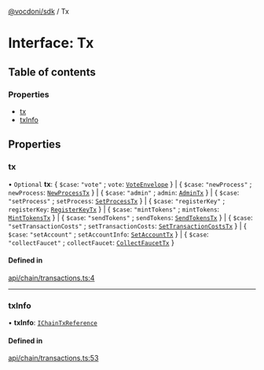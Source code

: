 [@vocdoni/sdk](/sdk) / Tx

# Interface: Tx

## Table of contents

### Properties

- [tx](Tx#tx)
- [txInfo](Tx#txinfo)

## Properties

### tx

• `Optional` **tx**: \{ `$case`: ``"vote"`` ; `vote`: [`VoteEnvelope`](VoteEnvelope.md)  } \| \{ `$case`: ``"newProcess"`` ; `newProcess`: [`NewProcessTx`](NewProcessTx.md)  } \| \{ `$case`: ``"admin"`` ; `admin`: [`AdminTx`](AdminTx.md)  } \| \{ `$case`: ``"setProcess"`` ; `setProcess`: [`SetProcessTx`](SetProcessTx.md)  } \| \{ `$case`: ``"registerKey"`` ; `registerKey`: [`RegisterKeyTx`](RegisterKeyTx.md)  } \| \{ `$case`: ``"mintTokens"`` ; `mintTokens`: [`MintTokensTx`](MintTokensTx.md)  } \| \{ `$case`: ``"sendTokens"`` ; `sendTokens`: [`SendTokensTx`](SendTokensTx.md)  } \| \{ `$case`: ``"setTransactionCosts"`` ; `setTransactionCosts`: [`SetTransactionCostsTx`](SetTransactionCostsTx.md)  } \| \{ `$case`: ``"setAccount"`` ; `setAccountInfo`: [`SetAccountTx`](SetAccountTx.md)  } \| \{ `$case`: ``"collectFaucet"`` ; `collectFaucet`: [`CollectFaucetTx`](CollectFaucetTx)  }

#### Defined in

[api/chain/transactions.ts:4](https://github.com/vocdoni/vocdoni-sdk/blob/ee6390524b82e6ef535da03c0e3bb826e450e622/src/api/chain/transactions.ts#L4)

___

### txInfo

• **txInfo**: [`IChainTxReference`](IChainTxReference)

#### Defined in

[api/chain/transactions.ts:53](https://github.com/vocdoni/vocdoni-sdk/blob/ee6390524b82e6ef535da03c0e3bb826e450e622/src/api/chain/transactions.ts#L53)
